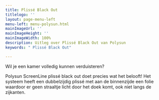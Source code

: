 ```yaml
---
title: Plissé Black Out
titlelogo: ''
layout: page-menu-left
menu-left: menu-polysun.html
mainImageUrl: ''
mainImageHeight: ''
mainImageWidth: 100%
description: Uitleg over Plissé Black Out van Polysun
keywords: " Plissé Black Out"

---
```

Wil je een kamer volledig kunnen verduisteren?

Polysun ScreenLine plissé black out doet precies wat het belooft! Het systeem heeft een dubbelzijdig plissé met aan de binnenzijde een folie waardoor er geen straaltje licht door het doek komt, ook niet langs de zijkanten.